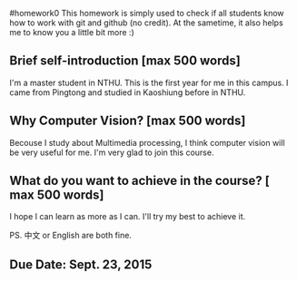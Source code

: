 #homework0
This homework is simply used to check if all students know how to work with git and github (no credit).
At the sametime, it also helps me to know you a little bit more :)

## Brief self-introduction [max 500 words]
  I'm a master student in NTHU. This is the first year for me in this campus. I came from Pingtong and studied in Kaoshiung before in NTHU. 
 
## Why Computer Vision? [max 500 words]
  Becouse I study about Multimedia processing, I think computer vision will be very useful for me. I'm very glad to join this course.
 
## What do you want to achieve in the course? [ max 500 words]
  I hope I can learn as more as I can. I'll try my best to achieve it.
 

PS. 中文 or English are both fine.

## Due Date: Sept. 23, 2015

